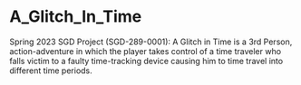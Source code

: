 # A_Glitch_In_Time
Spring 2023 SGD Project (SGD-289-0001): A Glitch in Time is a 3rd Person, action-adventure in which the player takes control of a time traveler who falls victim to a faulty time-tracking device causing him to time travel into different time periods.
